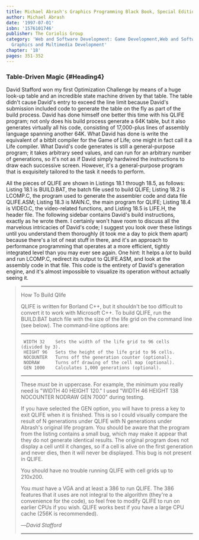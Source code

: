 ```yaml
---
title: Michael Abrash's Graphics Programming Black Book, Special Edition
author: Michael Abrash
date: '1997-07-01'
isbn: '1576101746'
publisher: The Coriolis Group
category: 'Web and Software Development: Game Development,Web and Software Development:
  Graphics and Multimedia Development'
chapter: '18'
pages: 351-352
---
```


### Table-Driven Magic {#Heading4}

David Stafford won my first Optimization Challenge by means of a huge
look-up table and an incredible state machine driven by that table. The
table didn't cause David's entry to exceed the line limit because
David's submission included code to generate the table on the fly as
part of the build process. David has done himself one better this time
with his QLIFE program; not only does his build process generate a 64K
table, but it also generates virtually all his code, consisting of
17,000-plus lines of assembly language spanning another 64K. What David
has done is write the equivalent of a bitblt compiler for the Game of
Life; one might in fact call it a Life compiler. What David's code
generates is still a general-purpose program; it takes arbitrary seed
values, and can run for an arbitrary number of generations, so it's not
as if David simply hardwired the instructions to draw each successive
screen. However, it's a general-purpose program that is exquisitely
tailored to the task it needs to perform.

All the pieces of QLIFE are shown in Listings 18.1 through 18.5, as
follows: Listing 18.1 is BUILD.BAT, the batch file used to build QLIFE;
Listing 18.2 is LCOMP.C, the program used to generate the assembler code
and data file QLIFE.ASM; Listing 18.3 is MAIN.C, the main program for
QLIFE; Listing 18.4 is VIDEO.C, the video-related functions, and Listing
18.5 is LIFE.H, the header file. The following sidebar contains David's
build instructions, exactly as he wrote them. I certainly won't have
room to discuss all the marvelous intricacies of David's code; I suggest
you look over these listings until you understand them thoroughly (it
took me a day to pick them apart) because there's a lot of neat stuff in
there, and it's an approach to performance programming that operates at
a more efficient, tightly integrated level than you may ever see again.
One hint: It helps a *lot* to build and run LCOMP.C, redirect its output
to QLIFE.ASM, and look at the assembly code in that file. This code is
the entirety of David's generation engine, and it's almost impossible to
visualize its operation without actually seeing it.

> * * * * *
>
> How To Build Qlife
>
> QLIFE is written for Borland C++, but it shouldn't be too difficult to
> convert it to work with Microsoft C++. To build QLIFE, run the
> BUILD.BAT batch file with the size of the life grid on the command
> line (see below). The command-line options are:
>
>   -- ----------- -------------------------------------------------------------
>      WIDTH 32    Sets the width of the life grid to 96 cells (divided by 3).
>      HEIGHT 96   Sets the height of the life grid to 96 cells.
>      NOCOUNTER   Turns off the generation counter (optional).
>      NODRAW      Turns off drawing of the cell map (optional).
>      GEN 1000    Calculates 1,000 generations (optional).
>   -- ----------- -------------------------------------------------------------
>
> These *must* be in uppercase. For example, the minimum you really need
> is "WIDTH 40 HEIGHT 120." I used "WIDTH 46 HEIGHT 138 NOCOUNTER NODRAW
> GEN 7000" during testing.
>
> If you have selected the GEN option, you will have to press a key to
> exit QLIFE when it is finished. This is so I could visually compare
> the result of N generations under QLIFE with N generations under
> Abrash's original life program. You should be aware that the program
> from the listing contains a small bug, which may make it appear that
> they do not generate identical results. The original program does not
> display a cell until it changes, so if a cell is alive on the first
> generation and never dies, then it will never be displayed. This bug
> is not present in QLIFE.
>
> You should have no trouble running QLIFE with cell grids up to
> 210x200.
>
> You *must* have a VGA and at least a 386 to run QLIFE. The 386
> features that it uses are not integral to the algorithm (they're a
> convenience for the code), so feel free to modify QLIFE to run on
> earlier CPUs if you wish. QLIFE works best if you have a large CPU
> cache (256K is recommended).
>
> —*David Stafford*
>
> * * * * *
